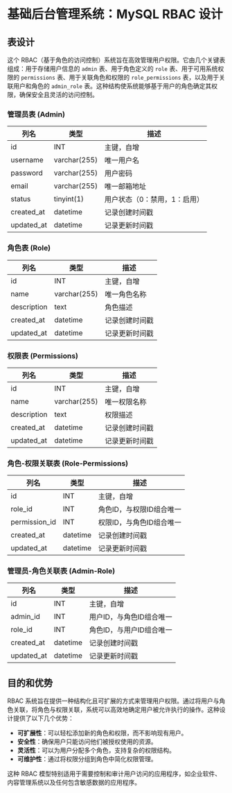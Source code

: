 # 基础后台管理系统：MySQL RBAC 设计

## 表设计

这个 RBAC（基于角色的访问控制）系统旨在高效管理用户权限。它由几个关键表组成：用于存储用户信息的 `admin` 表、用于角色定义的 `role` 表、用于可用系统权限的 `permissions` 表、用于关联角色和权限的 `role_permissions` 表，以及用于关联用户和角色的 `admin_role` 表。这种结构使系统能够基于用户的角色确定其权限，确保安全且灵活的访问控制。

### 管理员表 (Admin)

| 列名       | 类型         | 描述                         |
| ---------- | ------------ | ---------------------------- |
| id         | INT          | 主键，自增                   |
| username   | varchar(255) | 唯一用户名                   |
| password   | varchar(255) | 用户密码                     |
| email      | varchar(255) | 唯一邮箱地址                 |
| status     | tinyint(1)   | 用户状态（0：禁用，1：启用） |
| created_at | datetime     | 记录创建时间戳               |
| updated_at | datetime     | 记录更新时间戳               |

### 角色表 (Role)

| 列名        | 类型         | 描述           |
| ----------- | ------------ | -------------- |
| id          | INT          | 主键，自增     |
| name        | varchar(255) | 唯一角色名称   |
| description | text         | 角色描述       |
| created_at  | datetime     | 记录创建时间戳 |
| updated_at  | datetime     | 记录更新时间戳 |

### 权限表 (Permissions)

| 列名        | 类型         | 描述           |
| ----------- | ------------ | -------------- |
| id          | INT          | 主键，自增     |
| name        | varchar(255) | 唯一权限名称   |
| description | text         | 权限描述       |
| created_at  | datetime     | 记录创建时间戳 |
| updated_at  | datetime     | 记录更新时间戳 |

### 角色-权限关联表 (Role-Permissions)

| 列名          | 类型     | 描述                     |
| ------------- | -------- | ------------------------ |
| id            | INT      | 主键，自增               |
| role_id       | INT      | 角色ID，与权限ID组合唯一 |
| permission_id | INT      | 权限ID，与角色ID组合唯一 |
| created_at    | datetime | 记录创建时间戳           |
| updated_at    | datetime | 记录更新时间戳           |

### 管理员-角色关联表 (Admin-Role)

| 列名       | 类型     | 描述                     |
| ---------- | -------- | ------------------------ |
| id         | INT      | 主键，自增               |
| admin_id   | INT      | 用户ID，与角色ID组合唯一 |
| role_id    | INT      | 角色ID，与用户ID组合唯一 |
| created_at | datetime | 记录创建时间戳           |
| updated_at | datetime | 记录更新时间戳           |

## 目的和优势

RBAC 系统旨在提供一种结构化且可扩展的方式来管理用户权限。通过将用户与角色关联，将角色与权限关联，系统可以高效地确定用户被允许执行的操作。这种设计提供了以下几个优势：

-   **可扩展性**：可以轻松添加新的角色和权限，而不影响现有用户。
-   **安全性**：确保用户只能访问他们被授权使用的资源。
-   **灵活性**：可以为用户分配多个角色，支持复杂的权限结构。
-   **可维护性**：通过将权限分组到角色中简化权限管理。

这种 RBAC 模型特别适用于需要控制和审计用户访问的应用程序，如企业软件、内容管理系统以及任何包含敏感数据的应用程序。
